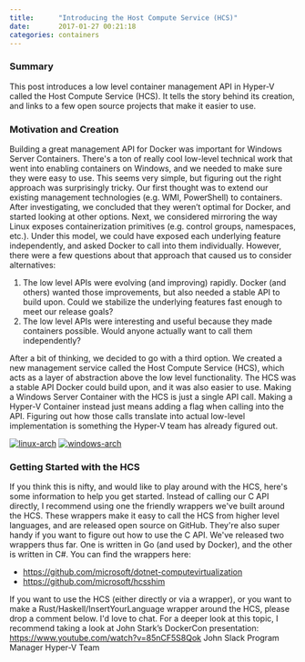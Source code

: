 ```yaml
---
title:      "Introducing the Host Compute Service (HCS)"
date:       2017-01-27 00:21:18
categories: containers
---
```

### Summary

This post introduces a low level container management API in Hyper-V called the Host Compute Service (HCS). It tells the story behind its creation, and links to a few open source projects that make it easier to use.

### Motivation and Creation

Building a great management API for Docker was important for Windows Server Containers. There's a ton of really cool low-level technical work that went into enabling containers on Windows, and we needed to make sure they were easy to use. This seems very simple, but figuring out the right approach was surprisingly tricky. Our first thought was to extend our existing management technologies (e.g. WMI, PowerShell) to containers. After investigating, we concluded that they weren’t optimal for Docker, and started looking at other options. Next, we considered mirroring the way Linux exposes containerization primitives (e.g. control groups, namespaces, etc.). Under this model, we could have exposed each underlying feature independently, and asked Docker to call into them individually. However, there were a few questions about that approach that caused us to consider alternatives: 

  1. The low level APIs were evolving (and improving) rapidly. Docker (and others) wanted those improvements, but also needed a stable API to build upon. Could we stabilize the underlying features fast enough to meet our release goals?
  2. The low level APIs were interesting and useful because they made containers possible. Would anyone actually want to call them independently?

After a bit of thinking, we decided to go with a third option. We created a new management service called the Host Compute Service (HCS), which acts as a layer of abstraction above the low level functionality. The HCS was a stable API Docker could build upon, and it was also easier to use. Making a Windows Server Container with the HCS is just a single API call. Making a Hyper-V Container instead just means adding a flag when calling into the API. Figuring out how those calls translate into actual low-level implementation is something the Hyper-V team has already figured out. 

[![linux-arch](https://msdnshared.blob.core.windows.net/media/2017/01/Linux-Arch-1024x698.png)](https://msdnshared.blob.core.windows.net/media/2017/01/Linux-Arch.png) [![windows-arch](https://msdnshared.blob.core.windows.net/media/2017/01/Windows-Arch2-1024x718.png)](https://msdnshared.blob.core.windows.net/media/2017/01/Windows-Arch2.png)

### Getting Started with the HCS

If you think this is nifty, and would like to play around with the HCS, here's some information to help you get started. Instead of calling our C API directly, I recommend using one the friendly wrappers we've built around the HCS. These wrappers make it easy to call the HCS from higher level languages, and are released open source on GitHub. They're also super handy if you want to figure out how to use the C API. We've released two wrappers thus far. One is written in Go (and used by Docker), and the other is written in C#. You can find the wrappers here: 

  * <https://github.com/microsoft/dotnet-computevirtualization>
  * <https://github.com/microsoft/hcsshim>

If you want to use the HCS (either directly or via a wrapper), or you want to make a Rust/Haskell/InsertYourLanguage wrapper around the HCS, please drop a comment below. I'd love to chat. For a deeper look at this topic, I recommend taking a look at John Stark’s DockerCon presentation: <https://www.youtube.com/watch?v=85nCF5S8Qok> John Slack Program Manager Hyper-V Team
